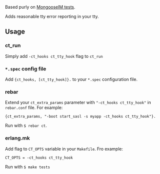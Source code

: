 Based purly on [MongooseIM tests](https://github.com/esl/ejabberd_tests/blob/master/src/ct_tty_hook.erl).

Adds reasonable tty error reporting in your tty.

## Usage

### ct_run

Simply add `-ct_hooks ct_tty_hook` flag to `ct_run`

### `*.spec` config file

Add `{ct_hooks, [ct_tty_hook]}.` to your `*.spec` configuration file.

### rebar

Extend your `ct_extra_params`  parameter with `"-ct_hooks ct_tty_hook"` in `rebar.conf` file. For example:
```
{ct_extra_params, "-boot start_sasl -s myapp -ct_hooks ct_tty_hook"}.
```

Run with `$ rebar ct`.

### erlang.mk

Add flag to `CT_OPTS` variable in your `Makefile`. Fro example: 

```
CT_OPTS = -ct_hooks ct_tty_hook
```

Run with `$ make tests`
